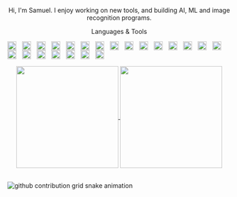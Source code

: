 <p align="center">
  Hi, I'm Samuel. I enjoy working on new tools, and building AI, ML and image recognition programs.
</p>

<p align="center">
  Languages & Tools
</p>

<img align="left" width="20px" style="padding-right: 10px;" src="https://cdn.jsdelivr.net/gh/devicons/devicon/icons/flutter/flutter-plain.svg" />
<img align="left" width="20px" style="padding-right: 10px;" src="https://cdn.jsdelivr.net/gh/devicons/devicon/icons/dart/dart-plain.svg" />
<img align="left" width="20px" style="padding-right: 10px;" src="https://cdn.jsdelivr.net/gh/devicons/devicon/icons/materialui/materialui-plain.svg" />
<img align="left" width="20px" style="padding-right: 10px;" src="https://cdn.jsdelivr.net/gh/devicons/devicon/icons/kaggle/kaggle-original.svg" />
<img align="left" width="20px" style="padding-right: 10px;" src="https://cdn.jsdelivr.net/gh/devicons/devicon/icons/androidstudio/androidstudio-plain.svg" />
<img align="left" width="20px" style="padding-right: 10px;" src="https://cdn.jsdelivr.net/gh/devicons/devicon/icons/gradle/gradle-plain.svg" />
<img align="left" width="20px" style="padding-right: 10px;" src="https://cdn.jsdelivr.net/gh/devicons/devicon/icons/firebase/firebase-plain.svg" />

<img align="left" width="20px" style="padding-right: 10px;" src="https://cdn.jsdelivr.net/gh/devicons/devicon/icons/html5/html5-plain.svg" />
<img align="left" width="20px" style="padding-right: 10px;" src="https://cdn.jsdelivr.net/gh/devicons/devicon/icons/css3/css3-plain.svg" />
<img align="left" width="20px" style="padding-right: 10px;" src="https://cdn.jsdelivr.net/gh/devicons/devicon/icons/javascript/javascript-plain.svg" />

<img align="left" width="20px" style="padding-right: 10px;" src="https://cdn.jsdelivr.net/gh/devicons/devicon/icons/python/python-plain.svg" />
<img align="left" width="20px" style="padding-right: 10px;" src="https://cdn.jsdelivr.net/gh/devicons/devicon/icons/java/java-plain.svg" />
<img align="left" width="20px" style="padding-right: 10px;" src="https://cdn.jsdelivr.net/gh/devicons/devicon/icons/cplusplus/cplusplus-plain.svg" />
<img align="left" width="20px" style="padding-right: 10px;" src="https://cdn.jsdelivr.net/gh/devicons/devicon/icons/rust/rust-plain.svg" />

<img align="left" width="20px" style="padding-right: 10px;" src="https://cdn.jsdelivr.net/gh/devicons/devicon/icons/github/github-original-wordmark.svg" />
<img align="left" width="20px" style="padding-right: 10px;" src="https://cdn.jsdelivr.net/gh/devicons/devicon/icons/git/git-plain.svg" />

<img align="left" width="20px" style="padding-right: 10px;" src="https://cdn.jsdelivr.net/gh/devicons/devicon/icons/linux/linux-plain.svg" />
<img align="left" width="20px" style="padding-right: 10px;" src="https://cdn.jsdelivr.net/gh/devicons/devicon/icons/windows8/windows8-original.svg" />
<img align="left" width="20px" style="padding-right: 10px;" src="https://cdn.jsdelivr.net/gh/devicons/devicon/icons/bash/bash-plain.svg" />
<img align="left" width="20px" style="padding-right: 10px;" src="https://cdn.jsdelivr.net/gh/devicons/devicon/icons/mongodb/mongodb-plain.svg" />
<img align="left" width="20px" style="padding-right: 10px;" src="https://cdn.jsdelivr.net/gh/devicons/devicon/icons/django/django-plain.svg" />
<img align="left" width="20px" style="padding-right: 10px;" src="https://cdn.jsdelivr.net/gh/devicons/devicon/icons/flask/flask-original.svg" />

<br />

#

<p align="center">
  <a href="Github Stats">
    <img height=230 align="center" src="https://github-readme-stats-sigma-five.vercel.app/api?username=sommos&number_format=long&hide_border=true&bg_color=30,e96443,904e95&title_color=fff&text_color=fff&icon_color=fff&card_width=250&line_height=30&show_icons=true&hide_title=true&rank_icon=percentile&include_all_commits=true&count_private=true&border_radius=10" />
  </a>
  <a href="Top Languages">
    <img height=230 align="center" src="https://github-readme-stats-sigma-five.vercel.app/api/top-langs/?username=sommos&hide_border=true&bg_color=30,904e95,e96443&title_color=fff&text_color=fff&bar_color=fff&text_bold=true&card_width=250&hide_title=true&include_all_commits=true&count_private=true&border_radius=10" />
  </a>
</p>

<br />

<picture>
  <source media="(prefers-color-scheme: dark)" srcset="https://raw.githubusercontent.com/sommos/sommos/blob/output/github-snake-dark.svg">
  <source media="(prefers-color-scheme: light)" srcset="https://raw.githubusercontent.com/sommos/sommos/blob/output/github-snake.svg">
  <img alt="github contribution grid snake animation" src="https://raw.githubusercontent.com/sommos/sommos/blob/output/github-snake-dark.svg">
</picture>